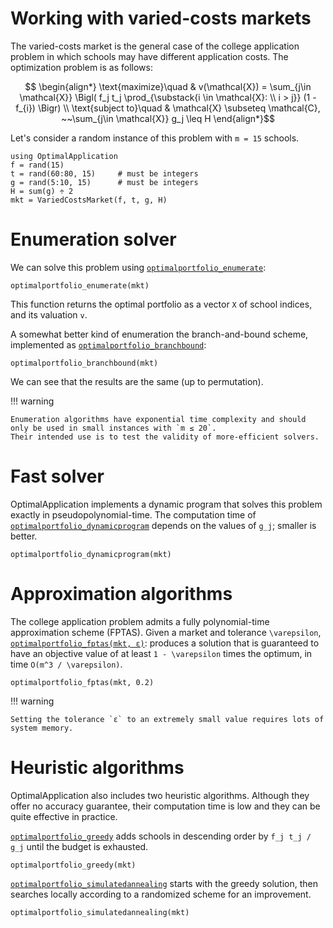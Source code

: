 # Working with varied-costs markets

The varied-costs market is the general case of the college application problem in which schools
may have different application costs. The optimization problem is as follows:

```math
    \begin{align*}
    \text{maximize}\quad & v(\mathcal{X}) = \sum_{j\in \mathcal{X}} \Bigl( f_j t_j \prod_{\substack{i \in \mathcal{X}: \\ i > j}} (1 - f_{i}) \Bigr) \\
    \text{subject to}\quad & \mathcal{X} \subseteq \mathcal{C}, ~~\sum_{j\in \mathcal{X}} g_j \leq H
    \end{align*}
```

Let's consider a random instance of this problem with ``m = 15`` schools. 

```@example 1
using OptimalApplication
f = rand(15)
t = rand(60:80, 15)     # must be integers
g = rand(5:10, 15)      # must be integers
H = sum(g) ÷ 2
mkt = VariedCostsMarket(f, t, g, H)
```

# Enumeration solver

We can solve this problem using [`optimalportfolio_enumerate`](@ref):

```@example 1
optimalportfolio_enumerate(mkt)
```
This function returns the optimal portfolio as a vector `X` of school indices, and its valuation `v`.

A somewhat better kind of enumeration the branch-and-bound scheme, implemented as [`optimalportfolio_branchbound`](@ref):

```@example 1
optimalportfolio_branchbound(mkt)
```

We can see that the results are the same (up to permutation).

!!! warning

    Enumeration algorithms have exponential time complexity and should only be used in small instances with `m ≤ 20`.
    Their intended use is to test the validity of more-efficient solvers.

# Fast solver

OptimalApplication implements a dynamic program that solves this problem exactly in pseudopolynomial-time.
The computation time of [`optimalportfolio_dynamicprogram`](@ref) depends on the values of ``g_j``; smaller is better.

```@example 1
optimalportfolio_dynamicprogram(mkt)
```

# Approximation algorithms

The college application problem admits a fully polynomial-time approximation scheme (FPTAS). Given a market and tolerance
``\varepsilon``, [`optimalportfolio_fptas(mkt, ε)`](@ref): produces a solution that is guaranteed to have an objective value
of at least ``1 - \varepsilon`` times the optimum, in time ``O(m^3 / \varepsilon)``. 

```@example 1
optimalportfolio_fptas(mkt, 0.2)
```

!!! warning

    Setting the tolerance `ε` to an extremely small value requires lots of system memory.

# Heuristic algorithms

OptimalApplication also includes two heuristic algorithms. Although they offer no accuracy guarantee, their computation time
is low and they can be quite effective in practice.

[`optimalportfolio_greedy`](@ref) adds schools in descending order by `f_j t_j / g_j` until the budget is exhausted.

```@example 1
optimalportfolio_greedy(mkt)
```

[`optimalportfolio_simulatedannealing`](@ref) starts with the greedy solution, then searches locally according to a randomized
scheme for an improvement.

```@example 1
optimalportfolio_simulatedannealing(mkt)
```
